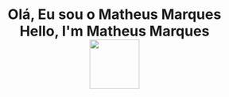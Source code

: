 <h1 align="center">
  Olá, Eu sou o Matheus Marques<br>Hello, I'm Matheus Marques<br>
  <img src="https://giphy.com/gifs/witchergame-witcher-3-cdpred-wild-hunt-Vd3MpH44gKBT2O5YGb" width="100">
</h1>
